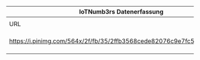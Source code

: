 |IoTNumb3rs Datenerfassung|||||||||||
| ---- | ---- | ---- | ---- | ---- | ---- | ---- | ---- | ---- | ---- | ---- |
||||||||||||
|URL|home_url|filename|device_class|device_count|market_class|market_volume|prognosis_year|publication_year|authorship_class|Dropbox folder|
|https://i.pinimg.com/564x/2f/fb/35/2ffb3568cede82076c9e7fc544004fa0.jpg|https://www.csgi.com/resources/profiting-from-the-internet-of-things-above-and-beyond-connectivity-iot/|file3_2ffb3568cede82076c9e7fc544004fa0.jpg||||||||MariaMarg/20190106-1800|
